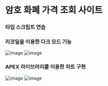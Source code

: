# 암호 화폐 가격 조회 사이트

### 타입 스크립트 연습

### 리코일을 이용한 다크 모드 기능

![image](https://user-images.githubusercontent.com/116577489/230067100-1a2ac239-f11a-4ee3-a56b-91d47bcb0cb8.png)
![image](https://user-images.githubusercontent.com/116577489/230067148-7115c34a-7c71-413d-8936-232bd50ae66f.png)


### APEX 라이브러리를 이용한 차트 구현

![image](https://user-images.githubusercontent.com/116577489/230067340-219df081-a31d-43ab-955d-b4dff3d26d24.png)
![image](https://user-images.githubusercontent.com/116577489/230067387-fac55e3b-7950-4517-9d68-fe2a8e7f09e1.png)
